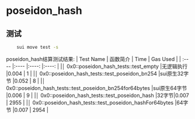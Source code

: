 # poseidon_hash

## 测试
```bash
    sui move test -s
```
poseidon_hash结算测试结果:
|    Test Name      | 函数简介  | Time   | Gas Used |
| :----            |:----     |:----:   |:----: |
|│ 0x0::poseidon_hash_tests::test_empty                       |无逻辑执行     |0.004  |  1    |
|│ 0x0::poseidon_hash_tests::test_poseidon_bn254              |sui原生32字节     |0.052   |  8    |
|│ 0x0::poseidon_hash_tests::test_poseidon_bn254for64bytes    |sui原生64字节     |0.006     |  9    |
|│ 0x0::poseidon_hash_tests::test_poseidon_hash               |32字节|0.007   |  2955    |
|│ 0x0::poseidon_hash_tests::test_poseidon_hashFor64bytes     |64字节     |0.007   |  2954    |
